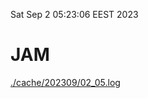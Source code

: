 Sat Sep  2 05:23:06 EEST 2023
# JAM
<a href='./cache/202309/02_05.log'>./cache/202309/02_05.log</a>
